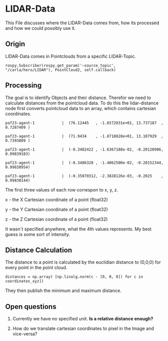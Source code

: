 # LIDAR-Data

This File discusses where the LIDAR-Data comes from, how its processed and how we could possibly use it.

## Origin

LIDAR-Data comes in Pointclouds from a specific LIDAR-Topic. 

`rospy.Subscriber(rospy.get_param('~source_topic', "/carla/hero/LIDAR"),
                         PointCloud2, self.callback)`

## Processing

The goal is to identify Objects and their distance. Therefor we need to calculate distances from the pointcloud data.
To do this the lidar-distance node first converts pointcloud data to an array, which contains cartesian coordinates.

`paf23-agent-1            |  (76.12445   , -1.6572031e+01, 13.737187  , 0.7287409 )`


`paf23-agent-1            |  (71.9434    , -1.8718828e+01, 13.107929  , 0.7393809 )`


`paf23-agent-1            |  (-0.3482422 , -1.6367188e-02, -0.20128906, 0.99839103)`


`paf23-agent-1            |  (-0.3486328 , -1.4062500e-02, -0.20152344, 0.99838954)`


`paf23-agent-1            |  (-0.35070312, -2.3828126e-03, -0.2025    , 0.99838144)`

The first three values of each row correspon to x, y, z.

x - the X Cartesian coordinate of a point (float32)

y - the Y Cartesian coordinate of a point (float32)

z - the Z Cartesian coordinate of a point (float32) 

It wasn´t specified anywhere, what the 4th values represents. My best guess is some sort of intensity.


## Distance Calculation

The distance to a point is calculated by the euclidian distance to (0,0,0) for every point in the point cloud.

`distances = np.array(
            [np.linalg.norm(c - [0, 0, 0]) for c in coordinates_xyz])`

They then publish the minimum and maximum distance. 


## Open questions

1. Currently we have no specified unit.
    **Is a relative distance enough?**

2. How do we translate cartesian coordinates to pixel in the Image and vice-versa?


